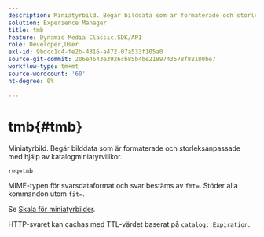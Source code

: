 ```yaml
---
description: Miniatyrbild. Begär bilddata som är formaterade och storleksanpassade med hjälp av katalogminiatyrvillkor.
solution: Experience Manager
title: tmb
feature: Dynamic Media Classic,SDK/API
role: Developer,User
exl-id: 9bdcc1c4-fe2b-4316-a472-07a533f105a0
source-git-commit: 206e4643e3926cb85b4be2189743578f88180be7
workflow-type: tm+mt
source-wordcount: '60'
ht-degree: 0%

---
```


# tmb{#tmb}

Miniatyrbild. Begär bilddata som är formaterade och storleksanpassade med hjälp av katalogminiatyrvillkor.

`req=tmb`

MIME-typen för svarsdataformat och svar bestäms av `fmt=`. Stöder alla kommandon utom `fit=`.

Se [Skala för miniatyrbilder](../../../../../../is-api/http-ref/image-serving-api-ref/c-http-protocol-reference/c-notes-on-server-behavior/r-thumbnail-scaling.md#reference-0f71817f721d4913b34816758d69b07f).

HTTP-svaret kan cachas med TTL-värdet baserat på `catalog::Expiration`.
